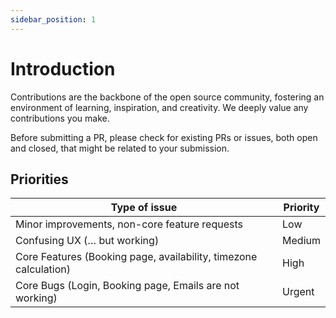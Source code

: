 ```yaml
---
sidebar_position: 1
---
```


# Introduction
Contributions are the backbone of the open source community, fostering an environment of learning, inspiration, and creativity. We deeply value any contributions you make.

Before submitting a PR, please check for existing PRs or issues, both open and closed, that might be related to your submission.
​
## Priorities

| Type of issue                                    | Priority |
|--------------------------------------------------|----------|
| Minor improvements, non-core feature requests    |    Low      |
| Confusing UX (… but working)                     |    Medium      |
| Core Features (Booking page, availability, timezone calculation) |     High     |
| Core Bugs (Login, Booking page, Emails are not working) |    Urgent      |


